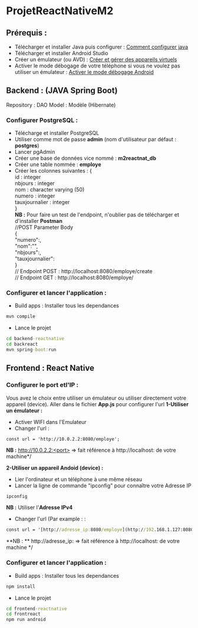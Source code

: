 # ProjetReactNativeM2
## Prérequis :
- Télécharger et installer Java puis configurer : [Comment configurer java](https://www.lemagit.fr/conseil/Bien-debuter-comment-parametrer-JAVA_HOME-dans-Windows)
- Télécharger et installer Android Studio
- Créer un émulateur (ou AVD) : [Créer et gérer des appareils virtuels](https://developer.android.com/studio/run/managing-avds?hl=fr)
- Activer le mode débogage de votre téléphone si vous ne voulez pas utiliser un émulateur : [Activer le mode débogage Android](https://developer.android.com/codelabs/basic-android-kotlin-training-run-on-mobile-device?hl=fr#0)

## Backend : (JAVA Spring Boot)
Repository : DAO
Model : Modèle (Hibernate)
### Configurer PostgreSQL :
- Télécharge et installer PostgreSQL
- Utiliser comme mot de passe **admin** (nom d'utilisateur par défaut : **postgres**)
- Lancer pgAdmin
- Créer une base de données vice nommé : **m2reactnat_db**
- Créer une table nommée : **employe**
- Créer les colonnes suivantes : {  
  id : integer  
  nbjours : integer  
  nom : character varying (50)  
  numero : integer  
  tauxjournalier : integer  
}  
**NB :** Pour faire un test de l'endpoint, n'oublier pas de télécharger et d'installer **Postman**  
//POST Parameter Body  
{  
    "numero":,  
    "nom":"",  
    "nbjours":,  
    "tauxjournalier":  
}  
// Endpoint POST : http://localhost:8080/employe/create  
// Endpoint GET : http://localhost:8080/employe/  

### Configurer et lancer l'application :
- Build apps : Installer tous les dependances
```cmd
mvn compile
```

- Lance le projet
```cmd
cd backend-reactnative
cd backreact
mvn spring-boot:run
```

## Frontend : React Native
### Configurer le port etl'IP :
Vous avez le choix entre utiliser un émulateur ou utiliser directement votre appareil (device).
Aller dans le fichier **App.js** pour configurer l'url
**1-Utiliser un émulateur :** 
- Activer WIFI dans l'Emulateur
- Changer l'url :
```
const url = 'http://10.0.2.2:8080/employe';
```
**NB :** http://10.0.2.2:<port> => fait référence à http://localhost:<port> de votre machine*/

**2-Utiliser un appareil Andoid (device) :**
- Lier l'ordinateur et un téléphone à une même réseau
- Lancer la ligne de commande "ipconfig" pour connaître votre Adresse IP
```cmd
ipconfig
```
**NB :** Utiliser l'**Adresse IPv4**

- Changer l'url (Par example : :
```cmd
const url = '[http://adresse_ip:8080/employe](http://192.168.1.127:8080/employe)';
```
**NB : ** http://adresse_ip:<port> => fait référence à http://localhost:<port> de votre machine */

### Configurer et lancer l'application :
- Build apps : Installer tous les dependances
```cmd
npm install
```

- Lance le projet
```cmd
cd frontend-reactnative
cd frontreact
npm run android
```
